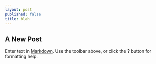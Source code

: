 ```yaml
---
layout: post
published: false
title: blah
---
```

## A New Post

Enter text in [Markdown](http://daringfireball.net/projects/markdown/). Use the toolbar above, or click the **?** button for formatting help.
